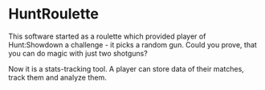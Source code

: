 # HuntRoulette

This software started as a roulette which provided player of Hunt:Showdown a challenge - it picks a random gun. Could you prove, that you can do magic with just two shotguns?

Now it is a stats-tracking tool. A player can store data of their matches, track them and analyze them.
